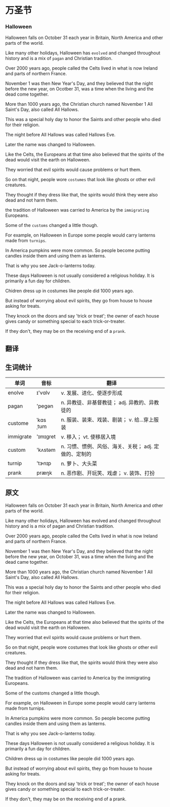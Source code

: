 # 万圣节

### Halloween
Halloween falls on October 31 each year in Britain, North America and other parts of the world.

Like many other holidays, Halloween has `evolved` and changed throughout history and is a mix of `pagan` and Christian tradition.

Over 2000 years ago, people called the Celts lived in what is now Ireland and parts of northern France.

November 1 was then New Year's Day, and they believed that the night before the new year, on Ocotber 31, was a time when the living and the dead come together.

More than 1000 years ago, the Christian church named November 1 All Saint's Day, also called All Hallows.

This was a special holy day to honor the Saints and other people who died for their religion.

The night before All Hallows was called Hallows Eve.

Later the name was changed to Halloween.

Like the Celts, the Europeans at that time also believed that the spirits of the dead would visit the earth on Halloween.

They worried that evil spirits would cause problems or hurt them.

So on that night, people wore `costumes` that look like ghosts or other evil creatures.

They thought if they dress like that, the spirits would think they were also dead and not harm them.

the tradition of Halloween was carried to America by the `immigrating` Europeans.

Some of the `customs` changed a little though.

For example, on Halloween in Europe some people would carry lanterns made from `turnips`.

In America pumpkins were more common. So people become putting candles inside them and using them as lanterns.

That is why you see Jack-o-lanterns today.

These days Halloween is not usually considered a religious holiday. It is primarily a fun day for children.

Chidren dress up in costumes like people did 1000 years ago.

But instead of worrying about evil spirits, they go from house to house asking for treats.

They knock on the doors and say 'trick or treat'; the owner of each house gives candy or something special to each trick-or-treater.

If they don't, they may be on the receiving end of a `prank`.

## 翻译

## 生词统计
| 单词 | 音标 | 翻译 |
|-|-|-|
| enolve | ɪ'vɑlv | v. 发展、进化、使逐步形成 |
| pagan | 'pegən | n. 异教徒、非基督教徒； adj. 异教的、异教徒的 |
| custome | ˈkɑsˌtum | n. 服装、装束、戏装、剧装； v. 给...穿上服装 |
| immigrate | 'ɪmɪɡret | v. 移入； vt. 使移居入境 |
| custom | 'kʌstəm | n. 习惯、惯例、风俗、海关、关税； adj. 定做的、定制的 |
| turnip | 'tɝnɪp | n. 萝卜、大头菜 |
| prank | præŋk | n. 恶作剧、开玩笑、戏虐； v. 装饰、打扮 |

## 原文
Halloween falls on October 31 each year in Britain, North America and other parts of the world.

Like many other holidays, Halloween has evolved and changed throughout history and is a mix of pagan and Christian tradition.

Over 2000 years ago, people called the Celts lived in what is now Ireland and parts of northern France.

November 1 was then New Year's Day, and they believed that the night before the new year, on October 31, was a time when the living and the dead came together.

More than 1000 years ago, the Christian church named November 1 All Saint's Day, also called All Hallows.

This was a special holy day to honor the Saints and other people who died for their religion.

The night before All Hallows was called Hallows Eve.

Later the name was changed to Halloween.

Like the Celts, the Europeans at that time also believed that the spirits of the dead would visit the earth on Halloween.

They worried that evil spirits would cause problems or hurt them.

So on that night, people wore costumes that look like ghosts or other evil creatures.

They thought if they dress like that, the spirits would think they were also dead and not harm them.

The tradition of Halloween was carried to America by the immigrating Europeans.

Some of the customs changed a little though.

For example, on Halloween in Europe some people would carry lanterns made from turnips.

In America pumpkins were more common. So people become putting candles inside them and using them as lanterns.

That is why you see Jack-o-lanterns today.

These days Halloween is not usually considered a religious holiday. It is primarily a fun day for children.

Children dress up in costumes like people did 1000 years ago.

But instead of worrying about evil spirits, they go from house to house asking for treats.

They knock on the doors and say 'trick or treat'; the owner of each house gives candy or something special to each trick-or-treater.

If they don't, they may be on the receiving end of a prank.

<src-rtyAudio :src="'https://rtyxmd.gitee.io/rtyresources2019/2019-August/Halloween.mp3'"></src-rtyAudio>